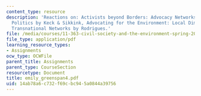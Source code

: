 ```yaml
---
content_type: resource
description: 'Reactions on: Activists beyond Borders: Advocacy Networks in International
  Politics by Keck & Sikkink, Advocating for the Environment: Local Dimensions of
  Transnational Networks by Rodrigues.'
file: /media/courses/11-363-civil-society-and-the-environment-spring-2005/14ab78a6c732f69cbc945a0844a39756_emily_greenspan4.pdf
file_type: application/pdf
learning_resource_types:
- Assignments
ocw_type: OCWFile
parent_title: Assignments
parent_type: CourseSection
resourcetype: Document
title: emily_greenspan4.pdf
uid: 14ab78a6-c732-f69c-bc94-5a0844a39756
---
```

